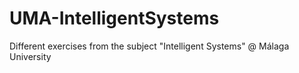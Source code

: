 UMA-IntelligentSystems
======================

Different exercises from the subject "Intelligent Systems" @ Málaga University
